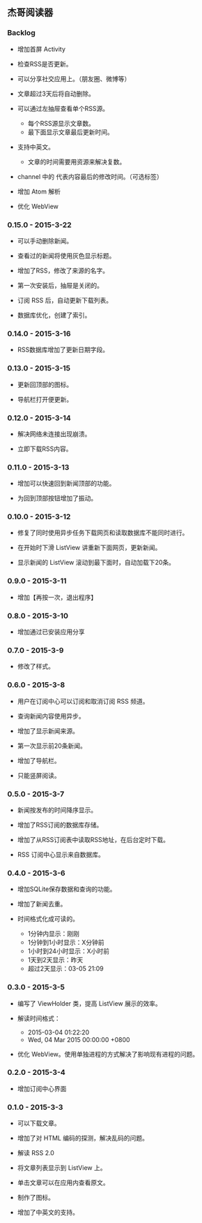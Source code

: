 ﻿## 杰哥阅读器

### Backlog

* 增加首屏 Activity

* 检查RSS是否更新。

* 可以分享社交应用上。（朋友圈、微博等）

* 文章超过3天后将自动删除。

* 可以通过左抽屉查看单个RSS源。
  * 每个RSS源显示文章数。
  * 最下面显示文章最后更新时间。

* 支持中英文。
  * 文章的时间需要用资源来解决复数。

* channel 中的 <lastBuildDate> 代表内容最后的修改时间。（可选标签）

* 增加 Atom 解析

* 优化 WebView

### 0.15.0 - 2015-3-22

* 可以手动删除新闻。

* 查看过的新闻将使用灰色显示标题。

* 增加了RSS，修改了来源的名字。

* 第一次安装后，抽屉是关闭的。

* 订阅 RSS 后，自动更新下载列表。

* 数据库优化，创建了索引。

### 0.14.0 - 2015-3-16

* RSS数据库增加了更新日期字段。

### 0.13.0 - 2015-3-15

* 更新回顶部的图标。

* 导航栏打开便更新。

### 0.12.0 - 2015-3-14

* 解决网络未连接出现崩溃。

* 立即下载RSS内容。

### 0.11.0 - 2015-3-13

* 增加可以快速回到新闻顶部的功能。

* 为回到顶部按钮增加了振动。

### 0.10.0 - 2015-3-12

* 修复了同时使用异步任务下载网页和读取数据库不能同时进行。

* 在开始时下滑 ListView 讲重新下面网页，更新新闻。

* 显示新闻的 ListView 滚动到最下面时，自动加载下20条。

### 0.9.0 - 2015-3-11

* 增加【再按一次，退出程序】

### 0.8.0 - 2015-3-10

* 增加通过已安装应用分享

### 0.7.0 - 2015-3-9

* 修改了样式。

### 0.6.0 - 2015-3-8

* 用户在订阅中心可以订阅和取消订阅 RSS 频道。

* 查询新闻内容使用异步。

* 增加了显示新闻来源。

* 第一次显示前20条新闻。

* 增加了导航栏。

* 只能竖屏阅读。

### 0.5.0 - 2015-3-7

* 新闻按发布的时间降序显示。

* 增加了RSS订阅的数据库存储。

* 增加了从RSS订阅表中读取RSS地址，在后台定时下载。

* RSS 订阅中心显示来自数据库。

### 0.4.0 - 2015-3-6

* 增加SQLite保存数据和查询的功能。

* 增加了新闻去重。

* 时间格式化成可读的。
  * 1分钟内显示：刚刚
  * 1分钟到1小时显示：X分钟前
  * 1小时到24小时显示：X小时前
  * 1天到2天显示：昨天
  * 超过2天显示：03-05 21:09

### 0.3.0 - 2015-3-5

* 编写了 ViewHolder 类，提高 ListView 展示的效率。

* 解读时间格式：
  * 2015-03-04 01:22:20
  * Wed, 04 Mar 2015 00:00:00 +0800

* 优化 WebView。使用单独进程的方式解决了影响现有进程的问题。

### 0.2.0 - 2015-3-4

* 增加订阅中心界面

### 0.1.0 - 2015-3-3

* 可以下载文章。

* 增加了对 HTML 编码的探测，解决乱码的问题。

* 解读 RSS 2.0

* 将文章列表显示到 ListView 上。

* 单击文章可以在应用内查看原文。

* 制作了图标。

* 增加了中英文的支持。
